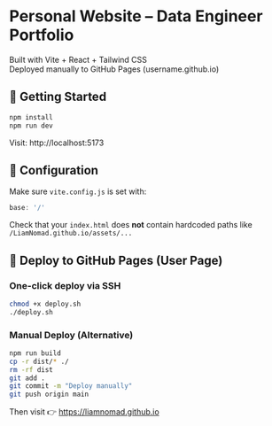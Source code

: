 # Personal Website – Data Engineer Portfolio

Built with Vite + React + Tailwind CSS  
Deployed manually to GitHub Pages (username.github.io)

## 🚀 Getting Started

```bash
npm install
npm run dev
```

Visit: http://localhost:5173

## 🔧 Configuration

Make sure `vite.config.js` is set with:
```js
base: '/'
```

Check that your `index.html` does **not** contain hardcoded paths like `/LiamNomad.github.io/assets/...`

## 🚀 Deploy to GitHub Pages (User Page)

### One-click deploy via SSH

```bash
chmod +x deploy.sh
./deploy.sh
```

### Manual Deploy (Alternative)

```bash
npm run build
cp -r dist/* ./
rm -rf dist
git add .
git commit -m "Deploy manually"
git push origin main
```

Then visit 👉 https://liamnomad.github.io
